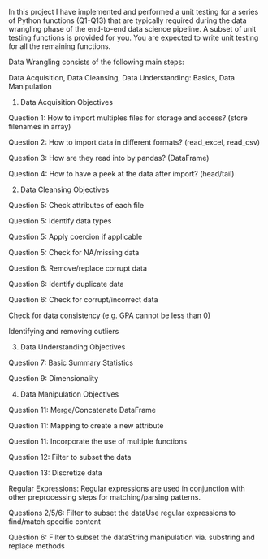 In this project I have implemented and performed a unit testing for a series of Python functions (Q1-Q13) that are typically required during the data wrangling phase of the end-to-end data science pipeline. A subset of unit testing functions is provided for you. You are expected to write unit testing for all the remaining functions.

Data Wrangling consists of the following main steps:

Data Acquisition, Data Cleansing, Data Understanding: Basics, Data Manipulation

1. Data Acquisition Objectives

Question 1: How to import multiples files for storage and access? (store filenames in array)

Question 2: How to import data in different formats? (read_excel, read_csv)

Question 3: How are they read into by pandas? (DataFrame)

Question 4: How to have a peek at the data after import? (head/tail)

2. Data Cleansing Objectives

Question 5: Check attributes of each file

Question 5: Identify data types

Question 5: Apply coercion if applicable

Question 5: Check for NA/missing data

Question 6: Remove/replace corrupt data

Question 6: Identify duplicate data

Question 6: Check for corrupt/incorrect data

Check for data consistency (e.g. GPA cannot be less than 0)

Identifying and removing outliers

3. Data Understanding Objectives

Question 7: Basic Summary Statistics

Question 9: Dimensionality

4. Data Manipulation Objectives

Question 11: Merge/Concatenate DataFrame

Question 11: Mapping to create a new attribute

Question 11: Incorporate the use of multiple functions

Question 12: Filter to subset the data

Question 13: Discretize data

Regular Expressions: Regular expressions are used in conjunction with other preprocessing steps for matching/parsing patterns.

Questions 2/5/6: Filter to subset the dataUse regular expressions to find/match specific content

Question 6: Filter to subset the dataString manipulation via. substring and replace methods
